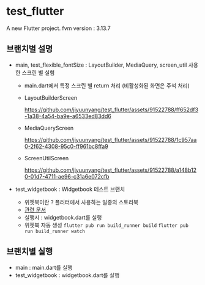 # test_flutter

A new Flutter project.
fvm version : 3.13.7

## 브랜치별 설명
- main, test_flexible_fontSize : LayoutBuilder, MediaQuery, screen_util 사용한 스크린 별 실험
  - main.dart에서 특정 스크린 별 return 처리 (비활성화된 화면은 주석 처리)
  - LayoutBuilderScreen

    https://github.com/jiyuunyang/test_flutter/assets/91522788/ff652df3-1a38-4a54-ba9e-a6533ed83dd6

  - MediaQueryScreen

    https://github.com/jiyuunyang/test_flutter/assets/91522788/1c957aa0-2f62-4308-95c0-ff961bc8ffa9

  - ScreenUtilScreen

    https://github.com/jiyuunyang/test_flutter/assets/91522788/a148b120-01d7-4711-ae96-c31a6e072cfb


- test_widgetbook : Widgetbook 테스트 브랜치 
  - 위젯북이란 ? 플러터에서 사용하는 일종의 스토리북
  - [관련 문서](https://docs.widgetbook.io/)
  - 실행시 : widgetbook.dart를 실행
  - 위젯북 자동 생성
    ```flutter pub run build_runner build```
    ```flutter pub run build_runner watch```

## 브랜치별 실행
- main : main.dart를 실행
- test_widgetbook : widgetbook.dart를 실행
